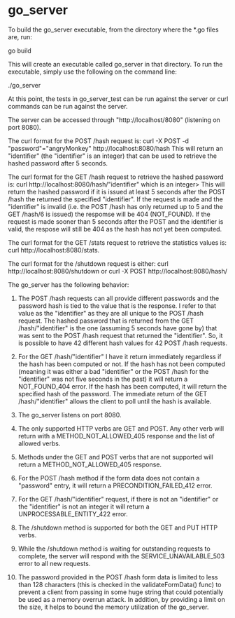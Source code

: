 # go_server

To build the go_server executable, from the directory where the *.go files are, run:

go build

This will create an executable called go_server in that directory. To run the executable, simply use the following on the command line:

./go_server

At this point, the tests in go_server_test can be run against the server or curl commands can be run against the server.

The server can be accessed through "http://localhost/8080" (listening on port 8080).

The curl format for the POST /hash request is: curl -X POST -d "password"="angryMonkey" http://localhost:8080/hash
This will return an "identifier" (the "identifier" is an integer) that can be used to retrieve the hashed password after 5 seconds.

The curl format for the GET /hash request to retrieve the hashed password is: curl http://localhost:8080/hash/"identifier" which is an integer>
This will return the hashed password if it is issued at least 5 seconds after the POST /hash the returned the specified "identifier".
If the request is made and the "identifier" is invalid (i.e. the POST /hash has only returned up to 5 and the GET /hash/6 is issued) the respomse
  will be 404 (NOT_FOUND).
If the request is made sooner than 5 seconds after the POST and the identifier is valid, the respose will still be 404 as the hash has not yet been computed.

The curl format for the GET /stats request to retrieve the statistics values is: curl http://localhost:8080/stats.

The curl format for the /shutdown request is either: curl http://localhost:8080/shutdown or curl -X POST http://localhost:8080/hash/

The go_server has the following behavior:

1) The POST /hash requests can all provide different passwords and the password hash is tied to the value that is the response. I refer to that value as the "identifier"
   as they are all unique to the POST /hash request. The hashed password that is returned from the GET /hash/"identifier" is the one (assuming 5 seconds have gone by)
   that was sent to the POST /hash request that returned the "identifier". So, it is possible to have 42 different hash values for 42 POST /hash requests.

2) For the GET /hash/"identifier" I have it return immediately regardless if the hash has been computed or not. If the hash has not been computed (meaning it was either a
   bad "identifier" or the POST /hash for the "identifier" was not five seconds in the past) it will return a NOT_FOUND_404 error. If the hash has been computed, it will
   return the specified hash of the password. The immediate return of the GET /hash/"identifier" allows the client to poll until the hash is available.

3) The go_server listens on port 8080.

4) The only supported HTTP verbs are GET and POST. Any other verb will return with a METHOD_NOT_ALLOWED_405 response and the list of allowed verbs.

5) Methods under the GET and POST verbs that are not supported will return a METHOD_NOT_ALLOWED_405 response.

6) For the POST /hash method if the form data does not contain a "password" entry, it will return a PRECONDITION_FAILED_412 error.

7) For the GET /hash/"identifier" request, if there is not an "identifier" or the "identifier" is not an integer it will return a UNPROCESSABLE_ENTITY_422 error.

8) The /shutdown method is supported for both the GET and PUT HTTP verbs.

9) While the /shutdown method is waiting for outstanding requests to complete, the server will respond with the SERVICE_UNAVAILABLE_503 error to all new requests.
 
10) The password provided in the POST /hash form data is limited to less than 128 characters (this is checked in the validateFormData() func) to prevent a client from
    passing in some huge string that could potentially be used as a memory overrun attack. In addition, by providing a limit on the size, it helps to bound
    the memory utilization of the go_server.


